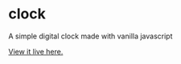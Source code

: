 # clock
A simple digital clock made with vanilla javascript

[View it live here.](https://slyty7.github.io/clock/)
